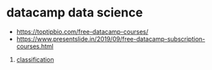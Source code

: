 # datacamp data science
- https://toptipbio.com/free-datacamp-courses/
- https://www.presentslide.in/2019/09/free-datacamp-subscription-courses.html

1. [classification](classification)
